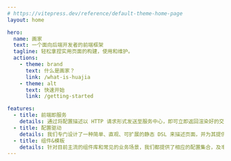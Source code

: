 ```yaml
---
# https://vitepress.dev/reference/default-theme-home-page
layout: home

hero:
  name: 画家
  text: 一个面向后端开发者的前端框架
  tagline: 轻松拿捏实用页面的构建，使用和维护。
  actions:
    - theme: brand
      text: 什么是画家？
      link: /what-is-huajia
    - theme: alt
      text: 快速开始
      link: /getting-started

features:
  - title: 前端即服务
    details: 通过将配置描述以 HTTP 请求形式发送至服务中心，即可立即返回渲染好的交互页面，无需任何其他操作准备。
  - title: 配置驱动
    details: 我们专门设计了一种简单、直观、可扩展的静态 DSL 来描述页面，并为其提供了智能，高效的书写体验。
  - title: 组件&模板
    details: 针对目前主流的组件库和常见的业务场景，我们都提供了相应的配置集合，及丰富的可用模板，并且支持用户自定义。
---
```


